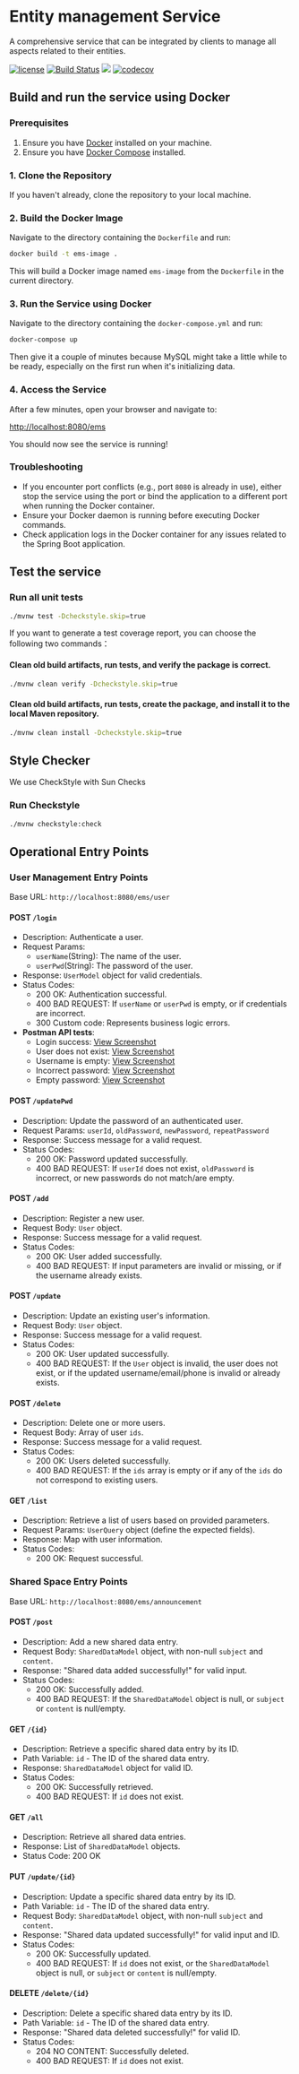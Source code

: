 # Entity management Service
A comprehensive service that can be integrated by clients to manage all aspects related to their entities.

[![license](https://img.shields.io/badge/license-MIT-green)](https://github.com/nehCG/ems/blob/main/LICENSE)
[![Build Status](https://github.com/nehCG/ems/workflows/Build%20Status/badge.svg?branch=main)](https://github.com/nehCG/ems/actions?query=workflow%3A%22Build+Status%22)
[![](https://img.shields.io/github/issues/nehCG/ems)](https://github.com/nehCG/ems/issues)
[![codecov](https://codecov.io/gh/nehCG/ems/branch/main/graph/badge.svg)](https://codecov.io/gh/nehCG/ems)

## Build and run the service using Docker

### Prerequisites

1. Ensure you have [Docker](https://www.docker.com/get-started) installed on your machine.
2. Ensure you have [Docker Compose](https://docs.docker.com/compose/install/) installed.

### 1. Clone the Repository

If you haven't already, clone the repository to your local machine.

### 2. Build the Docker Image

Navigate to the directory containing the `Dockerfile` and run:

```bash
docker build -t ems-image .
```

This will build a Docker image named `ems-image` from the `Dockerfile` in the current directory.

### 3. Run the Service using Docker

Navigate to the directory containing the `docker-compose.yml` and run:

```bash
docker-compose up
```

Then give it a couple of minutes because MySQL might take a little while to be ready, especially on the first run when it's initializing data.

### 4. Access the Service

After a few minutes, open your browser and navigate to:

[http://localhost:8080/ems](http://localhost:8080/ems)

You should now see the service is running!

### Troubleshooting

- If you encounter port conflicts (e.g., port `8080` is already in use), either stop the service using the port or bind the application to a different port when running the Docker container.
- Ensure your Docker daemon is running before executing Docker commands.
- Check application logs in the Docker container for any issues related to the Spring Boot application.

## Test the service

### Run all unit tests

```bash
./mvnw test -Dcheckstyle.skip=true
```

If you want to generate a test coverage report, you can choose the following two commands：

#### Clean old build artifacts, run tests, and verify the package is correct.
```bash
./mvnw clean verify -Dcheckstyle.skip=true
```

#### Clean old build artifacts, run tests, create the package, and install it to the local Maven repository.

```bash
./mvnw clean install -Dcheckstyle.skip=true
```

## Style Checker

We use CheckStyle with Sun Checks

### Run Checkstyle

```bash
./mvnw checkstyle:check
```

## Operational Entry Points
### User Management Entry Points

Base URL: `http://localhost:8080/ems/user`

#### POST `/login`

- Description: Authenticate a user.
- Request Params: 
  - `userName`(String): The name of the user.
  - `userPwd`(String): The password of the user.
- Response: `UserModel` object for valid credentials.
- Status Codes:
    - 200 OK: Authentication successful.
    - 400 BAD REQUEST: If `userName` or `userPwd` is empty, or if credentials are incorrect.
    - 300 Custom code: Represents business logic errors.
- **Postman API tests**:
  - Login success: [View Screenshot](postman_API_tests/user/login/Login_success.png)
  - User does not exist: [View Screenshot](postman_API_tests/user/login/Login_user_dne.png)
  - Username is empty: [View Screenshot](postman_API_tests/user/login/Login_username_empty.png)
  - Incorrect password: [View Screenshot](postman_API_tests/user/login/Login_incorrect_pwd.png)
  - Empty password: [View Screenshot](postman_API_tests/user/login/Login_password_empty.png)


#### POST `/updatePwd`

- Description: Update the password of an authenticated user.
- Request Params: `userId`, `oldPassword`, `newPassword`, `repeatPassword`
- Response: Success message for a valid request.
- Status Codes:
    - 200 OK: Password updated successfully.
    - 400 BAD REQUEST: If `userId` does not exist, `oldPassword` is incorrect, or new passwords do not match/are empty.

#### POST `/add`

- Description: Register a new user.
- Request Body: `User` object.
- Response: Success message for a valid request.
- Status Codes:
    - 200 OK: User added successfully.
    - 400 BAD REQUEST: If input parameters are invalid or missing, or if the username already exists.

#### POST `/update`

- Description: Update an existing user's information.
- Request Body: `User` object.
- Response: Success message for a valid request.
- Status Codes:
    - 200 OK: User updated successfully.
    - 400 BAD REQUEST: If the `User` object is invalid, the user does not exist, or if the updated username/email/phone is invalid or already exists.

#### POST `/delete`

- Description: Delete one or more users.
- Request Body: Array of user `ids`.
- Response: Success message for a valid request.
- Status Codes:
    - 200 OK: Users deleted successfully.
    - 400 BAD REQUEST: If the `ids` array is empty or if any of the `ids` do not correspond to existing users.

#### GET `/list`

- Description: Retrieve a list of users based on provided parameters.
- Request Params: `UserQuery` object (define the expected fields).
- Response: Map with user information.
- Status Codes:
    - 200 OK: Request successful.

### Shared Space Entry Points

Base URL: `http://localhost:8080/ems/announcement`

#### POST `/post`

- Description: Add a new shared data entry.
- Request Body: `SharedDataModel` object, with non-null `subject` and `content`.
- Response: "Shared data added successfully!" for valid input.
- Status Codes:
    - 200 OK: Successfully added.
    - 400 BAD REQUEST: If the `SharedDataModel` object is null, or `subject` or `content` is null/empty.

#### GET `/{id}`

- Description: Retrieve a specific shared data entry by its ID.
- Path Variable: `id` - The ID of the shared data entry.
- Response: `SharedDataModel` object for valid ID.
- Status Codes:
    - 200 OK: Successfully retrieved.
    - 400 BAD REQUEST: If `id` does not exist.

#### GET `/all`

- Description: Retrieve all shared data entries.
- Response: List of `SharedDataModel` objects.
- Status Code: 200 OK

#### PUT `/update/{id}`

- Description: Update a specific shared data entry by its ID.
- Path Variable: `id` - The ID of the shared data entry.
- Request Body: `SharedDataModel` object, with non-null `subject` and `content`.
- Response: "Shared data updated successfully!" for valid input and ID.
- Status Codes:
    - 200 OK: Successfully updated.
    - 400 BAD REQUEST: If `id` does not exist, or the `SharedDataModel` object is null, or `subject` or `content` is null/empty.

#### DELETE `/delete/{id}`

- Description: Delete a specific shared data entry by its ID.
- Path Variable: `id` - The ID of the shared data entry.
- Response: "Shared data deleted successfully!" for valid ID.
- Status Codes:
    - 204 NO CONTENT: Successfully deleted.
    - 400 BAD REQUEST: If `id` does not exist.

